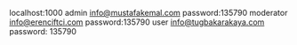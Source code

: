 localhost:1000
admin info@mustafakemal.com password:135790
moderator info@erenciftci.com password:135790
user info@tugbakarakaya.com password: 135790
